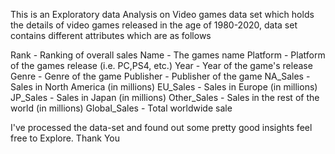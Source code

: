 This is an Exploratory data Analysis on Video games data set which holds the details of video games released in the age of 1980-2020,
data set contains different attributes which are as follows

Rank - Ranking of overall sales
Name - The games name
Platform - Platform of the games release (i.e. PC,PS4, etc.)
Year - Year of the game's release
Genre - Genre of the game
Publisher - Publisher of the game
NA_Sales - Sales in North America (in millions)
EU_Sales - Sales in Europe (in millions)
JP_Sales - Sales in Japan (in millions)
Other_Sales - Sales in the rest of the world (in millions)
Global_Sales - Total worldwide sale


I've processed the data-set and found out some pretty good insights feel free to Explore.
Thank You
